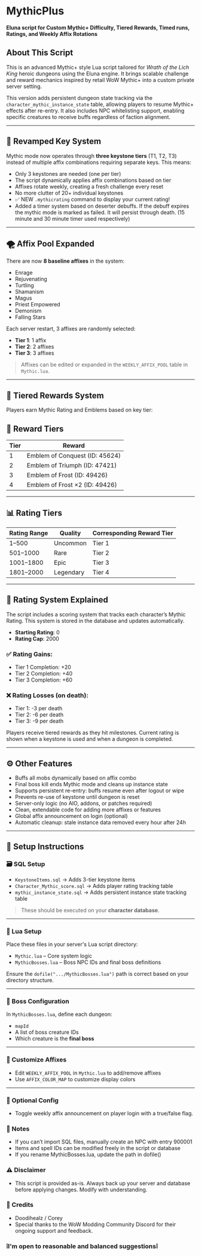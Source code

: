 # MythicPlus
**Eluna script for Custom Mythic+ Difficulty, Tiered Rewards, Timed runs, Ratings, and Weekly Affix Rotations**

## About This Script
This is an advanced Mythic+ style Lua script tailored for *Wrath of the Lich King* heroic dungeons using the Eluna engine. It brings scalable challenge and reward mechanics inspired by retail WoW Mythic+ into a custom private server setting.

This version adds persistent dungeon state tracking via the `character_mythic_instance_state` table, allowing players to resume Mythic+ effects after re-entry. It also includes NPC whitelisting support, enabling specific creatures to receive buffs regardless of faction alignment.

---

## 🔑 Revamped Key System
Mythic mode now operates through **three keystone tiers** (T1, T2, T3) instead of multiple affix combinations requiring separate keys. This means:

- Only 3 keystones are needed (one per tier)
- The script dynamically applies affix combinations based on tier
- Affixes rotate weekly, creating a fresh challenge every reset
- No more clutter of 20+ individual keystones
- ✅ NEW `.mythicrating` command to display your current rating!
- Added a timer system based on deserter debuffs. If the debuff expires the mythic mode is marked as failed. It will persist through death. (15 minute and 30 minute timer used respectively)

---

## 🌪️ Affix Pool Expanded
There are now **8 baseline affixes** in the system:

- Enrage  
- Rejuvenating  
- Turtling  
- Shamanism  
- Magus  
- Priest Empowered  
- Demonism  
- Falling Stars

Each server restart, 3 affixes are randomly selected:

- **Tier 1**: 1 affix  
- **Tier 2**: 2 affixes  
- **Tier 3**: 3 affixes

> Affixes can be edited or expanded in the `WEEKLY_AFFIX_POOL` table in `Mythic.lua`.

---

## 🏅 Tiered Rewards System

Players earn Mythic Rating and Emblems based on key tier:

## 🎁 Reward Tiers

| Tier | Reward                          |
|------|----------------------------------|
| 1    | Emblem of Conquest (ID: 45624)  |
| 2    | Emblem of Triumph (ID: 47421)   |
| 3    | Emblem of Frost (ID: 49426)     |
| 4    | Emblem of Frost ×2 (ID: 49426)  |

---

## 📊 Rating Tiers

| Rating Range | Quality    | Corresponding Reward Tier |
|--------------|------------|----------------------------|
| 1–500        | Uncommon   | Tier 1                     |
| 501–1000     | Rare       | Tier 2                     |
| 1001–1800    | Epic       | Tier 3                     |
| 1801–2000    | Legendary  | Tier 4                     |

---

## 🧮 Rating System Explained

The script includes a scoring system that tracks each character’s Mythic Rating. This system is stored in the database and updates automatically.

- **Starting Rating**: 0  
- **Rating Cap**: 2000  

### ✅ Rating Gains:
- Tier 1 Completion: +20  
- Tier 2 Completion: +40  
- Tier 3 Completion: +60  

### ❌ Rating Losses (on death):
- Tier 1: -3 per death  
- Tier 2: -6 per death  
- Tier 3: -9 per death  

Players receive tiered rewards as they hit milestones. Current rating is shown when a keystone is used and when a dungeon is completed.

---

## ⚙️ Other Features

- Buffs all mobs dynamically based on affix combo  
- Final boss kill ends Mythic mode and cleans up instance state  
- Supports persistent re-entry: buffs resume even after logout or wipe  
- Prevents re-use of keystone until dungeon is reset  
- Server-only logic (no AIO, addons, or patches required)  
- Clean, extendable code for adding more affixes or features  
- Global affix announcement on login (optional)  
- Automatic cleanup: stale instance data removed every hour after 24h

---

## 🧰 Setup Instructions

### 🗃️ SQL Setup

- `KeystoneItems.sql` → Adds 3-tier keystone items  
- `Character_Mythic_score.sql` → Adds player rating tracking table  
- `mythic_instance_state.sql` → Adds persistent instance state tracking table

> These should be executed on your **character database**.

---

### 🧠 Lua Setup

Place these files in your server's Lua script directory:

- `Mythic.lua` – Core system logic  
- `MythicBosses.lua` – Boss NPC IDs and final boss definitions  

Ensure the `dofile(".../MythicBosses.lua")` path is correct based on your directory structure.

---

### 🧟 Boss Configuration

In `MythicBosses.lua`, define each dungeon:

- `mapId`  
- A list of boss creature IDs  
- Which creature is the **final boss**

---

### 🎨 Customize Affixes

- Edit `WEEKLY_AFFIX_POOL` in `Mythic.lua` to add/remove affixes  
- Use `AFFIX_COLOR_MAP` to customize display colors  

---

### 🔧 Optional Config

- Toggle weekly affix announcement on player login with a true/false flag.

### 📝 Notes
- If you can’t import SQL files, manually create an NPC with entry 900001
- Items and spell IDs can be modified freely in the script or database
- If you rename MythicBosses.lua, update the path in dofile()

### ⚠️ Disclaimer
- This script is provided as-is. Always back up your server and database before applying changes. Modify with understanding.

### 👑 Credits
- Doodihealz / Corey
- Special thanks to the WoW Modding Community Discord for their ongoing support and feedback.

### ❕I'm open to reasonable and balanced suggestions❕
